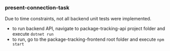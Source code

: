### present-connection-task

Due to time constraints, not all backend unit tests were implemented.

- to run backend API, navigate to package-tracking-api project folder and execute `dotnet run`
- to run, go to the package-tracking-frontend root folder and execute `npm start`

